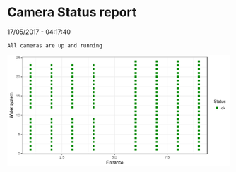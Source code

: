 Camera Status report
================
17/05/2017 - 04:17:40

    All cameras are up and running

![](camreport_files/figure-markdown_github/unnamed-chunk-2-1.png)
